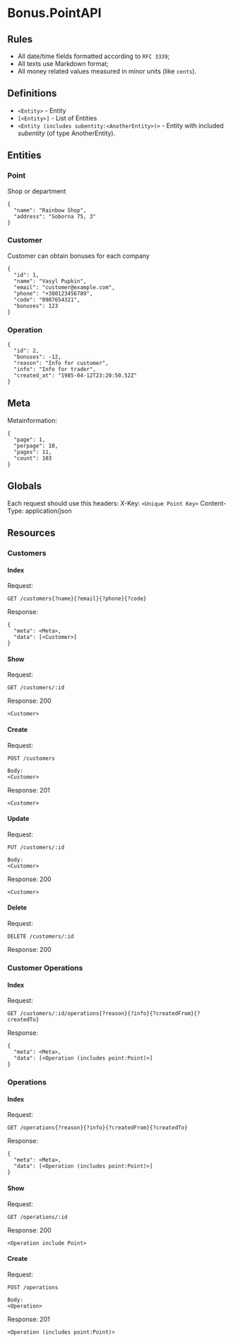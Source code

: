 # Bonus.PointAPI

## Rules
- All date/time fields formatted according to `RFC 3339`;
- All texts use Markdown format;
- All money related values measured in minor units (like `cents`).

## Definitions
- `<Entity>` - Entity
- `[<Entity>]` - List of Entities
- `<Entity (includes subentity:<AnotherEntity>)>` - Entity with included *subentity* (of type AnotherEntity).

## Entities

### Point
Shop or department
```
{
  "name": "Rainbow Shop",
  "address": "Soborna 75, 3"
}
```

### Customer
Customer can obtain bonuses for each company
```
{
  "id": 1,
  "name": "Vasyl Pupkin",
  "email": "customer@example.com",
  "phone": "+380123456789",
  "code": "0987654321",
  "bonuses": 123
}
```

### Operation
```
{
  "id": 2,
  "bonuses": -12,
  "reason": "Info for customer",
  "info": "Info for trader",
  "created_at": "1985-04-12T23:20:50.52Z"
}
```

## Meta
Metainformation:
```
{
  "page": 1,
  "perpage": 10,
  "pages": 11,
  "count": 103
}
```

## Globals
Each request should use this headers:
X-Key: `<Unique Point Key>`
Content-Type: application/json

## Resources

### Customers

#### Index
Request:
```
GET /customers{?name}{?email}{?phone}{?code}
```

Response:
```
{
  "meta": <Meta>,
  "data": [<Customer>]
}
```

#### Show
Request:
```
GET /customers/:id
```

Response: 200
```
<Customer>
```

#### Create
Request:
```
POST /customers

Body:
<Customer>
```

Response: 201
```
<Customer>
```

#### Update
Request:
```
PUT /customers/:id

Body:
<Customer>
```

Response: 200
```
<Customer>
```

#### Delete
Request:
```
DELETE /customers/:id
```

Response: 200

### Customer Operations

#### Index
Request:
```
GET /customers/:id/operations{?reason}{?info}{?createdFrom}{?createdTo}
```

Response:
```
{
  "meta": <Meta>,
  "data": [<Operation (includes point:Point)>]
}
```

### Operations

#### Index
Request:
```
GET /operations{?reason}{?info}{?createdFrom}{?createdTo}
```

Response:
```
{
  "meta": <Meta>,
  "data": [<Operation (includes point:Point)>]
}
```

#### Show
Request:
```
GET /operations/:id
```

Response: 200
```
<Operation include Point>
```

#### Create
Request:
```
POST /operations

Body:
<Operation>
```

Response: 201
```
<Operation (includes point:Point)>
```
